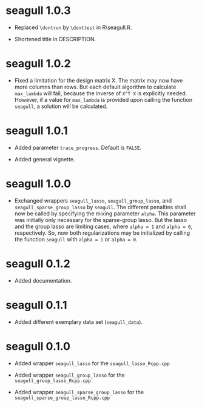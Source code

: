 # seagull 1.0.3

* Replaced `\dontrun` by `\donttest` in R\seagull.R.

* Shortened title in DESCRIPTION.


# seagull 1.0.2

* Fixed a limitation for the design matrix X. The matrix may now have more
columns than rows. But each default algorithm to calculate `max_lambda` will
fail, because the inverse of `X^T X` is explicitly needed. However, if a value
for `max_lambda` is provided upon calling the function `seagull`, a solution
will be calculated.


# seagull 1.0.1

* Added parameter `trace_progress`. Default is `FALSE`.

* Added general vignette.


# seagull 1.0.0

* Exchanged wrappers `seagull_lasso`, `seagull_group_lasso`, and
`seagull_sparse_group_lasso` by `seagull`. The different penalties shall now be
called by specifying the mixing parameter `alpha`. This parameter was initially
only necessary for the sparse-group lasso. But the lasso and the group lasso are
limiting cases, where `alpha = 1` and `alpha = 0`, respectively. So, now both
regularizations may be initialized by calling the function `seagull` with
`alpha = 1` or `alpha = 0`.


# seagull 0.1.2

* Added documentation.


# seagull 0.1.1

* Added different exemplary data set (`seagull_data`).


# seagull 0.1.0

* Added wrapper `seagull_lasso` for the `seagull_lasso_Rcpp.cpp`

* Added wrapper `seagull_group_lasso` for the `seagull_group_lasso_Rcpp.cpp`

* Added wrapper `seagull_sparse_group_lasso` for the
`seagull_sparse_group_lasso_Rcpp.cpp`